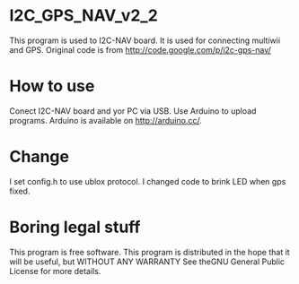 I2C_GPS_NAV_v2_2
=====================================
This program is used to I2C-NAV board.
It is used for connecting multiwii and GPS.
Original code is from http://code.google.com/p/i2c-gps-nav/

How to use
==
Conect I2C-NAV board and yor PC via USB.
Use Arduino to upload programs.
Arduino is available on http://arduino.cc/.

Change
==
I set config.h to use ublox protocol.
I changed code to brink LED when gps fixed.

Boring legal stuff
==
This program is free software.
This program is distributed in the hope that it will be useful,
but WITHOUT ANY WARRANTY
See theGNU General Public License for more details.